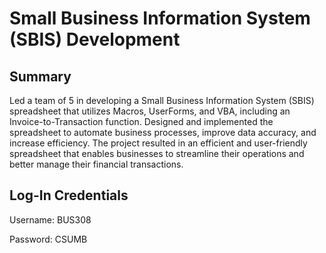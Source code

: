 # Small Business Information System (SBIS) Development

## Summary
Led a team of 5 in developing a Small Business Information System (SBIS) spreadsheet that utilizes Macros, UserForms, and VBA, including an Invoice-to-Transaction function. Designed and implemented the spreadsheet to automate business processes, improve data accuracy, and increase efficiency. The project resulted in an efficient and user-friendly spreadsheet that enables businesses to streamline their operations and better manage their financial transactions.

## Log-In Credentials
Username: BUS308


Password: CSUMB

